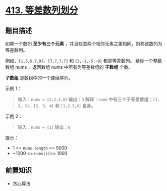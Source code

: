 # [413. 等差数列划分](https://leetcode.cn/problems/arithmetic-slices)

## 题目描述

如果一个数列 **至少有三个元素** ，并且任意两个相邻元素之差相同，则称该数列为等差数列。

例如，`[1,3,5,7,9]`、`[7,7,7,7]` 和 `[3,-1,-5,-9]` 都是等差数列。
给你一个整数数组 nums ，返回数组 nums 中所有为等差数组的 **子数组** 个数。

**子数组** 是数组中的一个连续序列。

示例 1：

> 输入：`nums = [1,2,3,4]`
> 输出：`3`
> 解释：`nums` 中有三个子等差数组：`[1, 2, 3]`、`[2, 3, 4]` 和 `[1,2,3,4]` 自身。

示例 2：

> 输入：`nums = [1]`
> 输出：`0`

提示：

* $1$ <= `nums.length` <= $5000$
* $-1000$ <= `nums[i]`<= $1000$

## 前置知识

- 贪心算法

